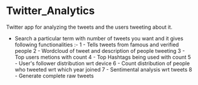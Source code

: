 # Twitter_Analytics
Twitter app for analyzing the tweets and the users tweeting about it.
- Search a particular term with number of tweets you want and it gives following functionalities :-
1 - Tells tweets from famous and verified people
2 - Wordcloud of tweet and description of people tweeting
3 - Top users metions with count
4 - Top Hashtags being used with count
5 - User's follower distribution wrt device
6 - Count distribution of people who tweeted wrt which year joined
7 - Sentimental analysis wrt tweets
8 - Generate complete raw tweets
